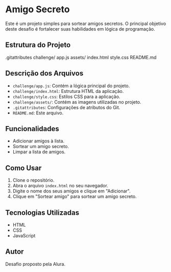 # Amigo Secreto

Este é um projeto simples para sortear amigos secretos. O principal objetivo deste desafio é fortalecer suas habilidades em lógica de programação.

## Estrutura do Projeto
.gitattributes
challenge/
    app.js
    assets/
    index.html
    style.css
README.md


## Descrição dos Arquivos

- `challenge/app.js`: Contém a lógica principal do projeto.
- `challenge/index.html`: Estrutura HTML da aplicação.
- `challenge/style.css`: Estilos CSS para a aplicação.
- `challenge/assets/`: Contém as imagens utilizadas no projeto.
- `.gitattributes`: Configurações de atributos do Git.
- `README.md`: Este arquivo.

## Funcionalidades

- Adicionar amigos à lista.
- Sortear um amigo secreto.
- Limpar a lista de amigos.

## Como Usar

1. Clone o repositório.
2. Abra o arquivo `index.html` no seu navegador.
3. Digite o nome dos seus amigos e clique em "Adicionar".
4. Clique em "Sortear amigo" para sortear um amigo secreto.

## Tecnologias Utilizadas

- HTML
- CSS
- JavaScript

## Autor

Desafio proposto pela Alura.
